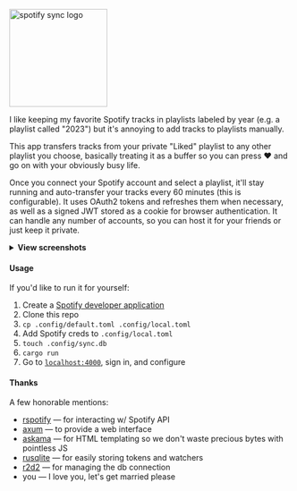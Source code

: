 <p>
  <img src="https://github.com/zaknesler/spotify-sync/assets/7189795/d2acc2ed-cc61-4b97-b9b8-50c3f4b983be" alt="spotify sync logo" width="175">
</p>

I like keeping my favorite Spotify tracks in playlists labeled by year (e.g. a playlist called "2023") but it's annoying to add tracks to playlists manually.

This app transfers tracks from your private "Liked" playlist to any other playlist you choose, basically treating it as a buffer so you can press ❤️ and go on with your obviously busy life.

Once you connect your Spotify account and select a playlist, it'll stay running and auto-transfer your tracks every 60 minutes (this is configurable). It uses OAuth2 tokens and refreshes them when necessary, as well as a signed JWT stored as a cookie for browser authentication. It can handle any number of accounts, so you can host it for your friends or just keep it private.

<details>
  <summary><strong>View screenshots</strong></summary>
  <img src="https://github.com/zaknesler/spotify-sync/assets/7189795/1d9cc8ee-ebb5-41d3-b401-93ca12831436" alt="screenshot before configuring watcher" width="400">
  <br>
  <img src="https://github.com/zaknesler/spotify-sync/assets/7189795/fc7968eb-e5ec-4864-b596-171a72709e11" alt="screenshot after configuring watcher" width="400">
</details>

#### Usage

If you'd like to run it for yourself:

1. Create a [Spotify developer application](https://developer.spotify.com/dashboard)
1. Clone this repo
1. `cp .config/default.toml .config/local.toml`
1. Add Spotify creds to `.config/local.toml`
1. `touch .config/sync.db`
1. `cargo run`
1. Go to [`localhost:4000`](http://localhost:4000), sign in, and configure

#### Thanks

A few honorable mentions:

- [rspotify](https://github.com/ramsayleung/rspotify) — for interacting w/ Spotify API
- [axum](https://github.com/tokio-rs/axum) — to provide a web interface
- [askama](https://github.com/djc/askama) — for HTML templating so we don't waste precious bytes with pointless JS
- [rusqlite](https://github.com/rusqlite/rusqlite) — for easily storing tokens and watchers
- [r2d2](https://github.com/sfackler/r2d2) — for managing the db connection
- you — I love you, let's get married please
